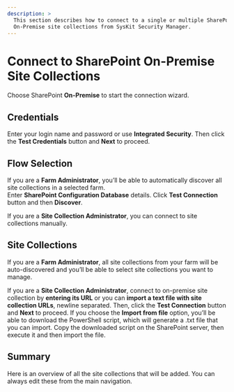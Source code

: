 ```yaml
---
description: >
  This section describes how to connect to a single or multiple SharePoint
  On-Premise site collections from SysKit Security Manager.
---
```


# Connect to SharePoint On-Premise Site Collections

Choose SharePoint **On-Premise** to start the connection wizard.

## Credentials

Enter your login name and password or use **Integrated Security**. Then click the **Test Credentials** button and **Next** to proceed.

## Flow Selection

If you are a **Farm Administrator**, you’ll be able to automatically discover all site collections in a selected farm.  
Enter **SharePoint Configuration Database** details. Click **Test Connection** button and then **Discover**.

If you are a **Site Collection Administrator**, you can connect to site collections manually.

## Site Collections

If you are a **Farm Administrator**, all site collections from your farm will be auto-discovered and you’ll be able to select site collections you want to manage.

If you are a **Site Collection Administrator**, connect to on-premise site collection by **entering its URL** or you can **import a text file with site collection URLs**, newline separated. Then, click the **Test Connection** button and **Next** to proceed. If you choose the **Import from file** option, you’ll be able to download the PowerShell script, which will generate a .txt file that you can import. Copy the downloaded script on the SharePoint server, then execute it and then import the file.

## Summary

Here is an overview of all the site collections that will be added. You can always edit these from the main navigation.

